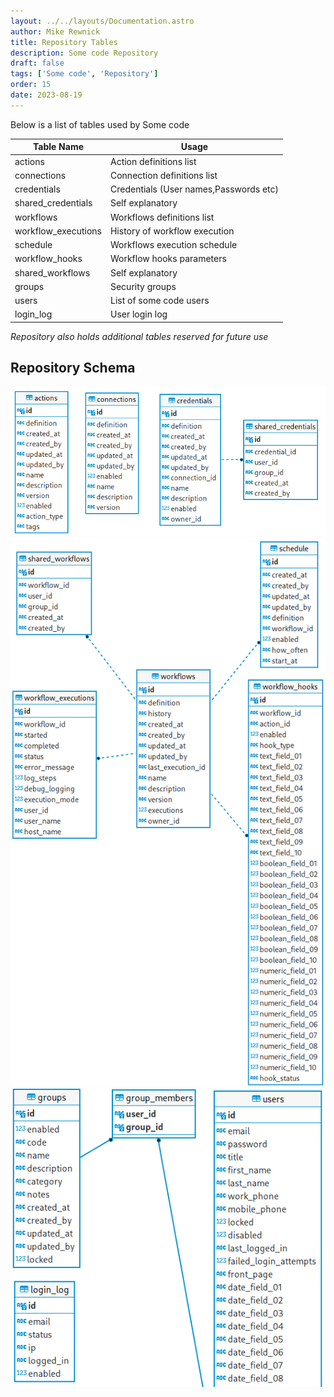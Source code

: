 ```yaml
---
layout: ../../layouts/Documentation.astro
author: Mike Rewnick
title: Repository Tables
description: Some code Repository
draft: false
tags: ['Some code', 'Repository']
order: 15
date: 2023-08-19
---
```


Below is a list of tables used by Some code

| Table Name          | Usage                                  |
| ------------------- | -------------------------------------- |
| actions             | Action definitions list                |
| connections         | Connection definitions list            |
| credentials         | Credentials (User names,Passwords etc) |
| shared_credentials  | Self explanatory                       |
| workflows           | Workflows definitions list             |
| workflow_executions | History of workflow execution          |
| schedule            | Workflows execution schedule           |
| workflow_hooks      | Workflow hooks parameters              |
| shared_workflows    | Self explanatory                       |
| groups              | Security groups                        |
| users               | List of some code users                |
| login_log           | User login log                         |

_Repository also holds additional tables reserved for future use_

## Repository Schema

![Repository tables](../../assets/repository-tables-1.png)
\
![Repository tables](../../assets/repository-tables-2.png)
\
![Repository tables](../../assets/repository-tables-3.png)
